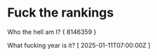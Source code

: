 # Fuck the rankings

Who the hell am I?
{ 8146359 }

What fucking year is it?
[ 2025-01-11T07:00:00Z ]

